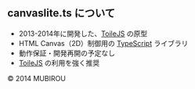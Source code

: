 ## canvaslite.ts について
* 2013-2014年に開発した、[ToileJS](https://github.com/mubirou/ToileJS/blob/master/README.md) の原型
* HTML Canvas（2D）制御用の [TypeScript](https://github.com/mubirou/HelloWorld/blob/master/languages/TypeScript/TypeScript_reference.md) ライブラリ
* 動作保証・開発再開の予定なし
* [ToileJS](https://github.com/mubirou/ToileJS/blob/master/README.md) の利用を強く推奨

© 2014 MUBIROU
